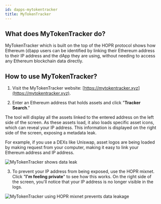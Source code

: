 ```yaml
---
id: dapps-mytokentracker
title: MyTokenTracker
---
```


## What does MyTokenTracker do?

MyTokenTracker which is built on the top of the HOPR protocol shows how Ethereum (d)app users can be identified by linking their Ethereum address to their IP address and the dApp they are using, without needing to access any Ethereum blockchain data directly.

## How to use MyTokenTracker?

1. Visit the MyTokenTracker website: [https://mytokentracker.xyz](https://mytokentracker.xyz).

2. Enter an Ethereum address that holds assets and click "**Tracker Search**."

The tool will display all the assets linked to the entered address on the left side of the screen. As these assets load, it also loads specific asset icons, which can reveal your IP address. This information is displayed on the right side of the screen, exposing a metadata leak.

For example, if you use a DEXs like Uniswap, asset logos are being loaded by making request from your computer, making it easy to link your Ethereum address and IP address.

![MyTokenTracker shows data leak](/img/dapps/mytokentracker-leaked-info.png)

3. To prevent your IP address from being exposed, use the HOPR mixnet. Click "**I'm feeling private**" to see how this works. On the right side of the screen, you'll notice that your IP address is no longer visible in the logs.

![MyTokenTracker using HOPR mixnet prevents data leakage](/img/dapps/mytokentracker-no-leak.png)





